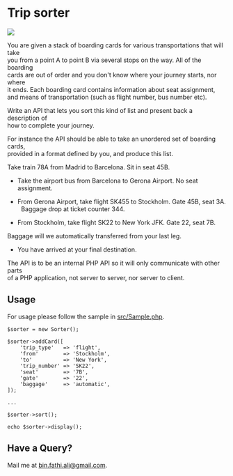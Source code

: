# Trip sorter

<img src="https://www.formsplus.co.uk/wp-content/uploads/2015/09/Boarding-pass-GREY-600x533-600x533.jpg" />	

You	are	given	a	stack	of	boarding	cards	for	various	transportations	that	will	take	
you	from	a	point	A	to	point	B	via	several	stops	on	the	way.	All	of	the	boarding	
cards	are	out	of	order	and	you	don't	know	where	your	journey	starts,	nor	where	
it	ends.	Each	boarding	card	contains	information	about	seat	assignment,	and	
means	of	transportation	(such	as	flight	number,	bus	number	etc).	

Write	an	API	that	lets	you	sort	this	kind	of	list	and	present	back	a	description	of	
how	to	complete	your	journey.	

For	instance	the	API	should	be	able	to	take	an	unordered	set	of	boarding	cards,	
provided	in	a	format	defined	by	you,	and	produce	this	list.	

Take	train	78A	from	Madrid	to	Barcelona.	Sit	in	seat	45B.	
- Take	the	airport	bus	from	Barcelona	to	Gerona	Airport.	No	seat	
assignment.	

- From	Gerona	Airport,	take	flight	SK455	to	Stockholm.	Gate	45B,	seat	3A.	 
Baggage	drop	at	ticket	counter	344.
	
- From	Stockholm,	take	flight	SK22	to	New	York	JFK.	Gate	22,	seat	7B.	 

Baggage	will	we	automatically	transferred	from	your	last	leg.	
- You have	arrived	at	your	final	destination.


The	API	is	to	be	an	internal	PHP API	so	it	will	only	communicate	with	other	parts	
of	a	PHP application,	not	server	to	server,	nor	server	to	client.		

## Usage
For usage please follow the sample in [src/Sample.php](src/Sample.php).

    $sorter = new Sorter();
    
    $sorter->addCard([
        'trip_type'   => 'flight',
        'from'        => 'Stockholm',
        'to'          => 'New York',
        'trip_number' => 'SK22',
        'seat'        => '7B',
        'gate'        => '22',
        'baggage'     => 'automatic',
    ]);
    
    ...
    
    $sorter->sort();
    
    echo $sorter->display();

## Have a Query?
Mail me at [bin.fathi.ali@gmail.com](mailto:bin.fathi.ali@gmail.com).

